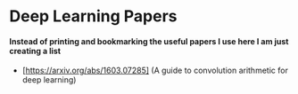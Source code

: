 # Deep Learning Papers
#### Instead of printing and bookmarking the useful papers I use here I am just creating a list
* [https://arxiv.org/abs/1603.07285] (A guide to convolution arithmetic for deep learning)
